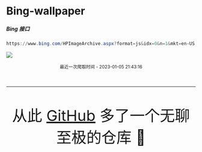 # Bing-wallpaper

##### Bing 接口

```powershell
https://www.bing.com/HPImageArchive.aspx?format=js&idx=0&n=1&mkt=en-US
```

 ![](https://s.cn.bing.net/th?id=OHR.HIISSF_EN-US4182845947_1920x1080.jpg)

<p align='center' >
    <small>
        最近一次爬取时间 - 2023-01-05 21:43:16
    </small>
</p>

<br>
<hr>
<br>

<p align='center' >
    <font size=7>
        <small>
            从此 <a href='https://github.com/'>GitHub</a> 多了一个无聊至极的仓库  🍳
        </small>
    </font>
</p>
